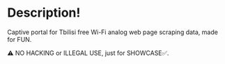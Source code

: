 # Description!
Captive portal for Tbilisi free Wi-Fi analog web page scraping data, made for FUN.

⚠️ NO HACKING or ILLEGAL USE, just for SHOWCASE✅.
